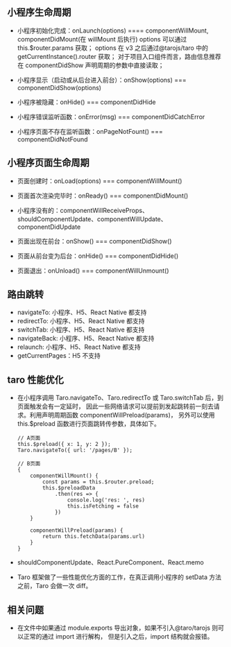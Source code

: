 ## 小程序生命周期

-   小程序初始化完成：onLaunch(options) ==== componentWillMount, componentDidMount(在 willMount 后执行)
    options 可以通过 this.$router.params 获取；
    options 在 v3 之后通过@tarojs/taro 中的 getCurrentInstance().router 获取；
    对于项目入口组件而言，路由信息推荐在 componentDidShow 声明周期的参数中直接读取；

-   小程序显示（启动或从后台进入前台）：onShow(options) === componentDidShow(options)

-   小程序被隐藏：onHide() === componentDidHide

-   小程序错误监听函数：onError(msg) === componentDidCatchError

-   小程序页面不存在监听函数：onPageNotFount() === componentDidNotFound

## 小程序页面生命周期

-   页面创建时：onLoad(options) === componentWillMount()
-   页面首次渲染完毕时：onReady() === componentDidMount()

-   小程序没有的：componentWillReceiveProps、shouldComponentUpdate、componentWillUpdate、componentDidUpdate

-   页面出现在前台：onShow() === componentDidShow()
-   页面从前台变为后台：onHide() === componentDidHide()
-   页面退出：onUnload() === componentWillUnmount()

## 路由跳转

-   navigateTo: 小程序、H5、React Native 都支持
-   redirectTo: 小程序、H5、React Native 都支持
-   switchTab: 小程序、H5、React Native 都支持
-   navigateBack: 小程序、H5、React Native 都支持
-   relaunch: 小程序、H5、React Native 都支持
-   getCurrentPages：H5 不支持

## taro 性能优化

-   在小程序调用 Taro.navigateTo、Taro.redirectTo 或 Taro.switchTab 后，到页面触发会有一定延时，
    因此一些网络请求可以提前到发起跳转前一刻去请求。利用声明周期函数 componentWillPreload(params)，
    另外可以使用 this.\$preload 函数进行页面跳转传参数，具体如下。

    ```
    // A页面
    this.$preload({ x: 1, y: 2 });
    Taro.navigateTo({ url: '/pages/B' });

    // B页面
    {
        componentWillMount() {
            const params = this.$router.preload;
            this.$preloadData
                .then(res => {
                    console.log('res: ', res)
                    this.isFetching = false
                })
        }

        componentWillPreload(params) {
            return this.fetchData(params.url)
        }
    }
    ```

-   shouldComponentUpdate、React.PureComponent、React.memo

-   Taro 框架做了一些性能优化方面的工作，在真正调用小程序的 setData 方法之前，Taro 会做一次 diff。

## 相关问题

-   在文件中如果通过 module.exports 导出对象，如果不引入@taro/tarojs 则可以正常的通过 import 进行解构，
    但是引入之后，import 结构就会报错。
